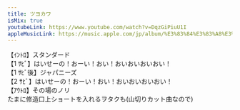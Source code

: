```yaml
---
title: ツヨカワ
isMix: true
youtubeLink: https://www.youtube.com/watch?v=DqzGiPiuU1I
appleMusicLink: https://music.apple.com/jp/album/%E3%83%84%E3%83%A8%E3%82%AB%E3%83%AF/1718410868?&i=1718410975
---
```


<t s=4>【ｲﾝﾄﾛ】</t>スタンダード<br />
<t s=60>【1 ｻﾋﾞ】</t>はいせーの！おーい！おい！おいおいおいおい！<br />
<t s=137>【1 ｻﾋﾞ後】</t>ジャパニーズ<br />
<t s=161>【2 ｻﾋﾞ】</t>はいせーの！おーい！おい！おいおいおいおい！<br />
<t s=178>【ｱｳﾄﾛ】</t>その場のノリ<br />
たまに修造口上ショートを入れるヲタクも(山切りカット曲なので)
